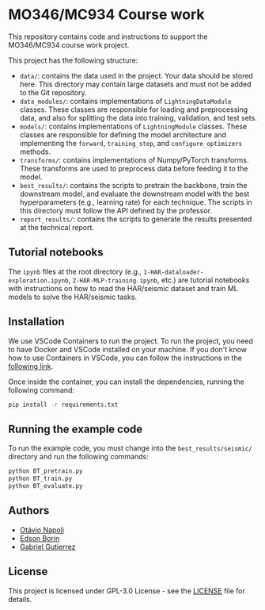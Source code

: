 # MO346/MC934 Course work

This repository contains code and instructions to support the MO346/MC934 course work project. 

This project has the following structure:

- `data/`: contains the data used in the project. Your data should be stored here. This directory may contain large datasets and must not be added to the Git repository.
- `data_modules/`: contains implementations of `LightningDataModule` classes. These classes are responsible for loading and preprocessing data, and also for splitting the data into training, validation, and test sets.
- `models/`: contains implementations of `LightningModule` classes. These classes are responsible for defining the model architecture and implementing the `forward`, `training_step`, and `configure_optimizers`  methods.
- `transforms/`: contains implementations of Numpy/PyTorch transforms. These transforms are used to preprocess data before feeding it to the model.
- `best_results/`: contains the scripts to pretrain the backbone, train the downstream model, and evaluate the downstream model with the best hyperparameters (e.g., learning rate) for each technique. The scripts in this directory must follow the API defined by the professor.
- `report_results/`: contains the scripts to generate the results presented at the technical report. 

## Tutorial notebooks

The `ipynb` files at the root directory (e.g., `1-HAR-dataloader-exploration.ipynb`, `2-HAR-MLP-training.ipynb`, etc.) are tutorial notebooks with instructions on how to read the HAR/seismic dataset and train ML models to solve the HAR/seismic tasks.

## Installation

We use VSCode Containers to run the project. To run the project, you need to have Docker and VSCode installed on your machine.
If you don't know how to use Containers in VSCode, you can follow the instructions in the [following link](https://github.com/otavioon/container-workspace).

Once inside the container, you can install the dependencies, running the following command:

```bash
pip install -r requirements.txt
```

## Running the example code

To run the example code, you must change into the `best_results/seismic/` directory and run the following commands:

```bash
python BT_pretrain.py  
python BT_train.py
python BT_evaluate.py
```
## Authors

- [Otávio Napoli](https://github.com/otavioon)
- [Edson Borin](https://github.com/eborin)
- [Gabriel Gutierrez](https://github.com/gabrielbg0)

## License

This project is licensed under GPL-3.0 License - see the [LICENSE](LICENSE) file for details.

